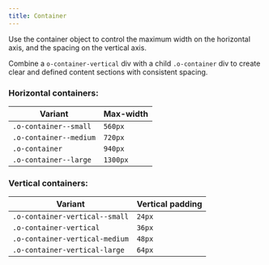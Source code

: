 ```yaml
---
title: Container
---
```


Use the container object to control the maximum width on the horizontal axis, and the spacing on the vertical axis.

Combine a `o-container-vertical` div with a child `.o-container` div to create clear and defined content sections with consistent spacing.

### Horizontal containers:

|  Variant                | Max-width           |
|------------------------ |---------------------|
| `.o-container--small`   | `560px`             |
| `.o-container--medium`  | `720px`             |
| `.o-container`          | `940px`             |
| `.o-container--large`  | `1300px`            |


### Vertical containers:

|  Variant                         | Vertical padding    |
|----------------------------------|---------------------|
| `.o-container-vertical--small`   | `24px`              |
| `.o-container-vertical`          | `36px`              |
| `.o-container-vertical-medium`   | `48px`              |
| `.o-container-vertical-large`    | `64px`              |
